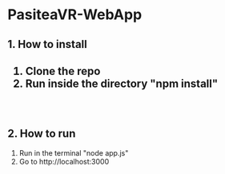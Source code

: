 # PasiteaVR-WebApp

<h2>1. How to install <h2/>
    <ol>
      <li>
        Clone the repo
      </li>
      <li>
        Run inside the directory "npm install"
      </li>
    </ol>
  <br>
  <h2>2. How to run</h2>
    <ol>
      <li>
        Run in the terminal "node app.js"
      </li>
      <li>
        Go to http://localhost:3000
      </li>
    </ol>
      
  
